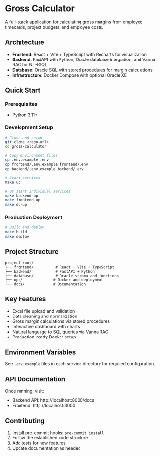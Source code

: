 # Gross Calculator

A full-stack application for calculating gross margins from employee timecards, project budgets, and employee costs.

## Architecture

- **Frontend**: React + Vite + TypeScript with Recharts for visualization
- **Backend**: FastAPI with Python, Oracle database integration, and Vanna RAG for NL→SQL
- **Database**: Oracle SQL with stored procedures for margin calculations
- **Infrastructure**: Docker Compose with optional Oracle XE

## Quick Start

### Prerequisites
- Python 3.11+


### Development Setup
```bash
# Clone and setup
git clone <repo-url>
cd gross-calculator

# Copy environment files
cp .env.example .env
cp frontend/.env.example frontend/.env
cp backend/.env.example backend/.env

# Start services
make up

# Or start individual services
make backend-up
make frontend-up
make db-up
```

### Production Deployment
```bash
# Build and deploy
make build
make deploy
```

## Project Structure

```
project-root/
├── frontend/          # React + Vite + TypeScript
├── backend/           # FastAPI + Python
├── database/          # Oracle schema and functions
├── ops/              # Docker and deployment
└── docs/             # Documentation
```

## Key Features

- Excel file upload and validation
- Data cleaning and normalization
- Gross margin calculations via stored procedures
- Interactive dashboard with charts
- Natural language to SQL queries via Vanna RAG
- Production-ready Docker setup

## Environment Variables

See `.env.example` files in each service directory for required configuration.

## API Documentation

Once running, visit:
- Backend API: http://localhost:8000/docs
- Frontend: http://localhost:3000

## Contributing

1. Install pre-commit hooks: `pre-commit install`
2. Follow the established code structure
3. Add tests for new features
4. Update documentation as needed 
